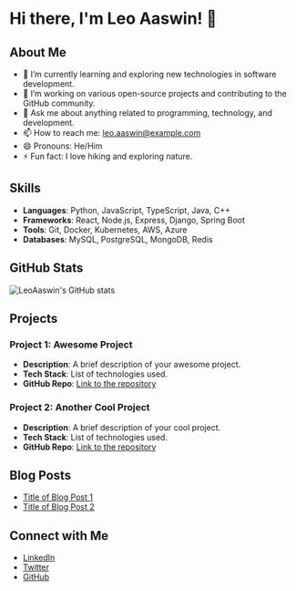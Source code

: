 # Hi there, I'm Leo Aaswin! 👋

## About Me

- 🌱 I’m currently learning and exploring new technologies in software development.
- 🔭 I’m working on various open-source projects and contributing to the GitHub community.
- 💬 Ask me about anything related to programming, technology, and development.
- 📫 How to reach me: [leo.aaswin@example.com](mailto:leo.aaswin@example.com)
- 😄 Pronouns: He/Him
- ⚡ Fun fact: I love hiking and exploring nature.

## Skills

- **Languages**: Python, JavaScript, TypeScript, Java, C++
- **Frameworks**: React, Node.js, Express, Django, Spring Boot
- **Tools**: Git, Docker, Kubernetes, AWS, Azure
- **Databases**: MySQL, PostgreSQL, MongoDB, Redis

## GitHub Stats

![LeoAaswin's GitHub stats](https://github-readme-stats.vercel.app/api?username=LeoAaswin&show_icons=true&theme=radical)

## Projects

### Project 1: Awesome Project
- **Description**: A brief description of your awesome project.
- **Tech Stack**: List of technologies used.
- **GitHub Repo**: [Link to the repository](https://github.com/LeoAaswin/awesome-project)

### Project 2: Another Cool Project
- **Description**: A brief description of your cool project.
- **Tech Stack**: List of technologies used.
- **GitHub Repo**: [Link to the repository](https://github.com/LeoAaswin/cool-project)

## Blog Posts

- [Title of Blog Post 1](https://yourblog.com/blog-post-1)
- [Title of Blog Post 2](https://yourblog.com/blog-post-2)

## Connect with Me

- [LinkedIn](https://www.linkedin.com/in/leoaaswin)
- [Twitter](https://twitter.com/leoaaswin)
- [GitHub](https://github.com/LeoAaswin)
